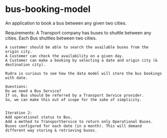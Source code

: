 # bus-booking-model
An application to book a bus between any given two cities.

Requirements:
A Transport company has buses to shuttle between any cities.
Each Bus shuttles between two cities.

	A customer should be able to search the available buses from the origin city.
	A Customer can check the availability on a given day.
	A Customer can make a booking by selecting a date and origin city (& destination city).

	Rudra is curious to see how the data model will store the bus bookings with date.

	Questions:
	Do we need a Bus Service?
	If so, Bus should be referred by a Transport Service provider.
	So, we can make this out of scope for the sake of simplicity.


	Iteration 2:
	Add operational status to Bus.
	Add a method to TransportService to return only Operational Buses.
	Buses configured for each date (in a month). This will demand different way storing & retrieving buses.
